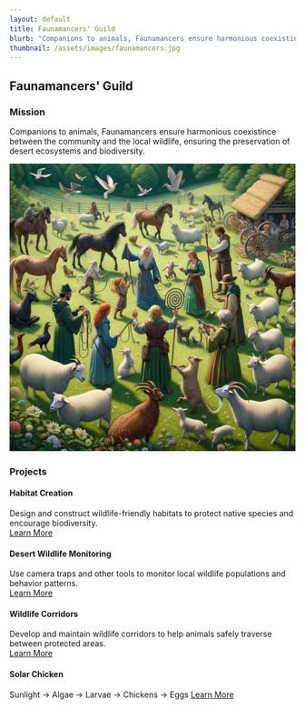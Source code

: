 ```yaml
---
layout: default
title: Faunamancers' Guild
blurb: "Companions to animals, Faunamancers ensure harmonious coexistince between the community and the local wildlife, ensuring the preservation of desert ecosystems and biodiversity."
thumbnail: /assets/images/faunamancers.jpg
---
```


## Faunamancers' Guild

### Mission
Companions to animals, Faunamancers ensure harmonious coexistince between the community and the local wildlife, ensuring the preservation of desert ecosystems and biodiversity.

<img src="/assets/images/faunamancers.jpg" class="photo">

### Projects

#### Habitat Creation
Design and construct wildlife-friendly habitats to protect native species and encourage biodiversity.  
[Learn More](https://highdesertinstitute.org/guilds/faunamancers/habitat-creation)

#### Desert Wildlife Monitoring
Use camera traps and other tools to monitor local wildlife populations and behavior patterns.  
[Learn More](https://highdesertinstitute.org/guilds/faunamancers/wildlife-monitoring)

#### Wildlife Corridors
Develop and maintain wildlife corridors to help animals safely traverse between protected areas.  
[Learn More](https://highdesertinstitute.org/guilds/faunamancers/wildlife-corridors)

#### Solar Chicken
Sunlight -&gt; Algae -&gt; Larvae -&gt; Chickens -&gt; Eggs
[Learn More](https://highdesertinstitute.org/guilds/faunamancers/solar-chicken)
